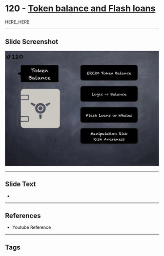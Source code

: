 # 120 - [Token balance and Flash loans](Token%20balance%20and%20Flash%20loans.md)

HERE_HERE

___
## Slide Screenshot
![0120.png](../images/pitfalls_and_best_practices201/120.png)
___
## Slide Text
- 
___
## References
- Youtube Reference
___
## Tags
